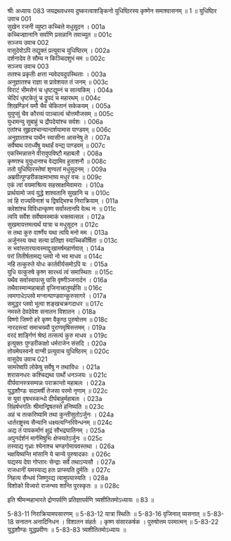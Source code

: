 श्रीः
अध्यायः 083
जयद्रथवधस्य दुष्करत्वाशङ्किनो युधिष्ठिरस्य कृष्णेन समाश्वासनम् ॥ 1 ॥
युधिष्ठिर उवाच 	001  
सुखेन रजनी व्युष्टा कच्चित्ते मधुसूदन ।	001a  
कच्चिज्ज्ञानानि सर्वाणि प्रसन्नानि तवाच्युत ॥	001c  
सञ्जय उवाच 	002  
वासुदेवोऽपि तद्युक्तं प्रत्युवाच युधिष्ठिरम् ।	002a  
दर्शनादेव ते सौम्य न किञ्चिदशुभं मम ॥	002c  
सञ्जय उवाच 	003  
ततश्च प्रकृतीः क्षत्ता न्यवेदयदुपस्थिताः ।	003a  
अनुज्ञातश्च राज्ञा स प्रावेशयत तं जनम् ॥	003c  
विराटं भीमसेनं च धृष्टद्युम्नं च सात्यकिम् ।	004a  
चेदिपं धृष्टकेतुं च द्रुपदं च महारथम् ॥	004c  
शिखण्डिनं यमौ चैव चेकितानं सकेकयम् ।	005a  
युयुप्सुं चैव कौरव्यं पाञ्चाल्यं चोत्तमौजसम् ॥	005c  
युधामन्यु सुबाहुं च द्रौपदेयांश्च सर्वशः ।	006a  
एतांश्च सुहृदश्चान्यान्दर्शयामास पाण्डवम् ॥	006c  
अनुज्ञाताश्च पार्थेन स्वासीना आसनेषु ते ।	007a  
सर्वेष्वथ परार्ध्येषु यथार्हं वन्द्य पाण्डवम् ॥	007c  
एकस्मिन्नासने वीरावुपविष्टौ महाबलौ ।	008a  
कृष्णश्च युयुधानश्च वेद्यामिव हुताशनौ ॥	008c  
ततो युधिष्ठिरस्तेषां शृण्वतां मधुसूदनम् ।	009a  
अब्रवीत्पुण्डरीकाक्षमाभाष्य मधुरं वचः ॥	009c  
एकं त्वां वयमाश्रित्य सहस्राक्षमिवामराः ।	010a  
प्रार्थयामो जयं युद्धे शाश्वतानि सुखानि च ॥	010c  
त्वं हि राज्यविनाशं च द्विषद्भिश्च निराक्रियाम् ।	011a  
क्लेशांश्च विविधान्कृष्ण सर्वांस्तानपि वेत्थ नः ॥	011c  
त्वयि सर्वेश सर्वेषामस्माकं भक्तवत्सल ।	012a  
सुखमायत्तमत्यर्थं यात्रा च मधुसूदन ॥	012c  
स तथा कुरु वार्ष्णेय यथा त्वयि मनो मम ।	013a  
अर्जुनस्य यथा सत्या प्रतिज्ञा स्याच्चिकीर्षिता ॥	013c  
स भवांस्तारयत्वस्माद्दुःखामर्षमहार्णवात् ।	014a  
परां तितीर्षतामद्य प्लवो नो भव माधव ॥	014c  
नहि तत्कुरुते योधः कार्तवीर्यसमोऽपि यः ।	015a  
युधि यत्कुरुषे कृष्ण सारथ्यं त्वं समास्थितः ॥	015c  
यथैव सर्वास्वापत्सु पासि वृष्णीञ्जनार्दन ।	016a  
तथैवास्मान्महाबाहो वृजिनात्त्रातुमर्हसि ॥	016c  
त्वमगाधेऽप्लवे मग्नान्पाण्डवान्कुरुसागरे ।	017a  
समुद्धर प्लवो भूत्वा शङ्खचक्रगदाधर ॥	017c  
नमस्ते देवदेवेश सनातन विशातन ।	018a  
विष्णो जिष्णो हरे कृष्ण वैकुण्ठ पुरुषोत्तम ॥	018c  
नारदस्त्वां समाचख्यौ पुराणमृषिसत्तमम् ।	019a  
वरदं शार्ङ्गिणं श्रेष्ठं तत्सत्यं कुरु माधव ॥	019c  
इत्युक्तः पुण्डरीकाक्षो धर्मराजेन संसदि ।	020a  
तोयमेघस्वनो वाग्मी प्रत्युवाच युधिष्ठिरम् ॥	020c  
वासुदेव उवाच 	021  
सामरेष्वपि लोकेषु सर्वेषु न तथाविधः ।	021a  
शरासनधरः कश्चिद्यथा पार्थो धनञ्जयः ॥	021c  
वीर्यवानस्त्रसम्पन्नः पराक्रान्तो महाबलः ।	022a  
युद्धशौण्डः सदामर्षी तेजसा परमो नृणाम् ॥	022c  
स युवा वृषभस्कन्धो दीर्घबाहुर्महाबलः ।	023a  
सिंहर्षभगतिः श्रीमान्द्विषतस्ते हनिष्यति ॥	023c  
अहं च तत्करिष्यामि तथा कुन्तीसुतोऽर्जुनः ।	024a  
धार्तराष्ट्रस्य सैन्यानि धक्ष्यत्यग्निरिवेन्धनम् ॥	024c  
अद्य तं पापकर्माणं क्षुद्रं सौभद्रघातिनम् ।	025a  
अपुनर्दर्शनं मार्गमिषुभिः क्षेप्स्यतेऽर्जुनः ॥	025c  
तस्याद्य गृध्राः श्येनाश्च चण्डगोमायवस्तथा ।	026a  
भक्षयिष्यन्ति मांसानि ये चान्ये पुरुषादकाः ॥	026c  
यद्यस्य देवा गोप्तारः सेन्द्राः सर्वे तथाऽप्यसौ ।	027a  
राजधानीं यमस्याद्य हतः प्राप्स्यति दुर्मतिः ॥	027c  
निहत्य सैन्धवं जिष्णुरद्य त्वामुपयास्यति ।	028a  
विशोको विज्वरो राजन्भव शान्ति पुरस्कृतः ॥ ॥	028c  

इति श्रीमन्महाभारते द्रोणपर्वणि प्रतिज्ञापर्वणि त्र्यशीतितमोऽध्यायः ॥ 83 ॥

5-83-11 निराक्रियामपसारणम् ॥ 5-83-12 यात्रा स्थितिः ॥ 5-83-16 वृजिनात् व्यसनात् ॥ 5-83-18 सनातन अनादिनिधन । विशातन संहर्तः । कृष्ण संसारकर्षक । पुरुषोत्तम परमात्मन् ॥ 5-83-22 युद्धशौण्डः युद्धप्रवीणः ॥ 5-83-83 त्र्यशीतितमोऽध्यायः ॥	
